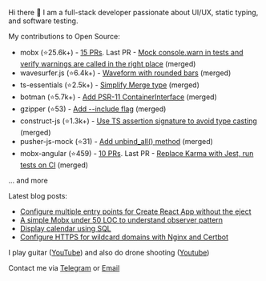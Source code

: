 Hi there 👋 I am a full-stack developer passionate about UI/UX, static typing, and software testing.

My contributions to Open Source:
- mobx (⭐25.6k+️) - [15 PRs](https://github.com/mobxjs/mobx/pulls?q=is%3Apr+is%3Aclosed+author%3Akubk). Last PR - [Mock console.warn in tests and verify warnings are called in the right place](https://github.com/mobxjs/mobx/pull/3352) (merged)
- wavesurfer.js (⭐6.4k+️) - [Waveform with rounded bars](https://github.com/katspaugh/wavesurfer.js/pull/1760) (merged)
- ts-essentials (⭐2.5k+️) - [Simplify Merge type](https://github.com/ts-essentials/ts-essentials/pull/136) (merged)
- botman (⭐5.7k+️) - [Add PSR-11 ContainerInterface](https://github.com/botman/botman/pull/714) (merged)
- gzipper (⭐53) - [Add --include flag](https://github.com/gios/gzipper/pull/20) (merged)
- construct-js (⭐1.3k+️) - [Use TS assertion signature to avoid type casting](https://github.com/francisrstokes/construct-js/pull/30) (merged)
- pusher-js-mock (⭐31) - [Add unbind_all() method](https://github.com/nikolalsvk/pusher-js-mock/pull/35) (merged)
- mobx-angular (⭐459) - [10 PRs](https://github.com/mobxjs/mobx-angular/pulls?q=is%3Apr+is%3Aclosed+author%3Akubk). Last PR - [Replace Karma with Jest, run tests on CI](https://github.com/mobxjs/mobx-angular/pull/101) (merged)

... and more

Latest blog posts:

- [Configure multiple entry points for Create React App without the eject](https://teletype.in/@alteregor/cra-multiple-entry-points?utm_source=teletype&utm_medium=feed_rss&utm_campaign=alteregor)
- [A simple Mobx under 50 LOC to understand observer pattern](https://teletype.in/@alteregor/mobx-50-loc?utm_source=teletype&utm_medium=feed_rss&utm_campaign=alteregor)
- [Display calendar using SQL](https://teletype.in/@alteregor/sql-calendar?utm_source=teletype&utm_medium=feed_rss&utm_campaign=alteregor)
- [Configure HTTPS for wildcard domains with Nginx and Certbot](https://teletype.in/@alteregor/nginx-certbot-wildcard?utm_source=teletype&utm_medium=feed_rss&utm_campaign=alteregor)

I play guitar ([YouTube](https://www.youtube.com/channel/UCvXwFXFuqfcuyKX5zeBfUuQ)) and also do drone shooting ([Youtube](https://www.youtube.com/channel/UCFM1UaRIPcb747OfE5omukQ/videos))

Contact me via [Telegram](https://t.me/egorvn) or [Email](mailto:7gorbachevm@gmail.com)

